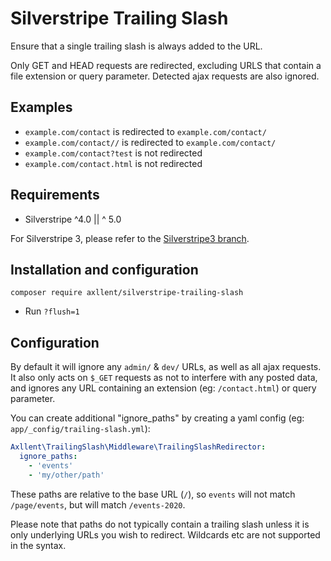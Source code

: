 # Silverstripe Trailing Slash

Ensure that a single trailing slash is always added to the URL.

Only GET and HEAD requests are redirected, excluding URLS that contain a file extension or query parameter.
Detected ajax requests are also ignored.


## Examples

- `example.com/contact` is redirected to `example.com/contact/`
- `example.com/contact//` is redirected to `example.com/contact/`
- `example.com/contact?test` is not redirected
- `example.com/contact.html` is not redirected


## Requirements

- Silverstripe ^4.0 || ^ 5.0

For Silverstripe 3, please refer to the [Silverstripe3 branch](https://github.com/axllent/silverstripe-trailing-slash/tree/silverstripe3).

## Installation and configuration

```
composer require axllent/silverstripe-trailing-slash
```

- Run `?flush=1`


## Configuration

By default it will ignore any `admin/` & `dev/` URLs, as well as all ajax requests.
It also only acts on `$_GET` requests as not to interfere with any posted data, and
ignores any URL containing an extension (eg: `/contact.html`) or query parameter.

You can create additional "ignore_paths" by creating a yaml config
(eg: `app/_config/trailing-slash.yml`):

```yaml
Axllent\TrailingSlash\Middleware\TrailingSlashRedirector:
  ignore_paths:
    - 'events'
    - 'my/other/path'
```

These paths are relative to the base URL (`/`), so `events` will not match `/page/events`,
but will match `/events-2020`.

Please note that paths do not typically contain a trailing slash unless it is only
underlying URLs you wish to redirect. Wildcards etc are not supported in the syntax.
